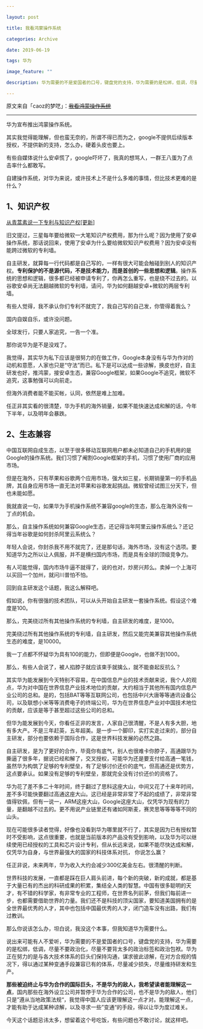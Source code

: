 ```yaml
---

layout: post

title: 我看鸿蒙操作系统

categories: Archive

date: 2019-06-19

tags: 华为

image_feature: ""

description: 华为需要的不是爱国者的口号，键盘党的支持，华为需要的是松绑，低调，尽量不要政治化，尽量不要背太多的政治标签和政治包袱。

---
```


原文来自「caoz的梦呓」：~~[我看鸿蒙操作系统](https://mp.weixin.qq.com/s/ca0xYZLfJeSX6TSHI6guMg)~~

---

华为宣布推出鸿蒙操作系统。

其实我觉得能理解，但也蛮无奈的，所谓不得已而为之，google不提供后续版本授权，不提供新的支持，怎么办，硬着头皮也要上。

有些自媒体说什么安卓慌了，google吓坏了，我真的想骂人，一群王八蛋为了点击率什么都敢写。

自建操作系统，对华为来说，或许技术上不是什么多难的事情，但比技术更难的是什么？

## 1、知识产权

[从青蒿素说一下专利与知识产权[更新]](https://mp.weixin.qq.com/s?__biz=MzI0MjA1Mjg2Ng==&mid=209643427&idx=1&sn=bf4c2dd26fdc6271a2cbfbb0746ca03c)

旧文提过，三星每年要给微软一大笔知识产权费用，那为什么呢？因为使用了安卓操作系统，那话说回来，使用了安卓为什么要给微软知识产权费用？因为安卓没有能跨过微软的专利墙。

自主研发，就算每一行代码都是自己写的，一样有很大可能会触碰到别人的知识产权。**专利保护的不是源代码，不是技术能力，而是首创的一些思想和逻辑**。操作系统的思想和逻辑，很多都已经被申请专利了，你再怎么重写，也是绕不过去的。以谷歌安卓尚无法翻越微软的专利墙，请问，华为如何翻越安卓+微软的两层专利墙。

有些人觉得，我不承认你们专利不就完了，我自己写的自己发，你管得着我么？

国内自娱自乐，或许没问题。

全球发行，只要人家追究，一告一个准。

那你说华为是不是没戏了。

我觉得，其实华为私下应该是很努力的在做工作，Google本身没有与华为作对的动机和意愿，人家也只是“守法”而已。私下是可以达成一些谅解，换皮也好，自主研发也好，推鸿蒙，接安卓生态，兼容Google框架，如果Google不追究，微软不追究，这事勉强可以向前走。

但海外消费者能不能买帐，认同，依然是难上加难。

任正非其实看的很清楚，华为手机的海外销量，如果不能快速达成和解的话，今年下半年，以及明年会暴跌。

## 2、生态兼容

中国互联网自成生态，以至于很多移动互联网用户都未必知道自己的手机用的是Google的操作系统。我们习惯了阉割Google框架的手机，习惯了使用厂商的应用市场。

但是在海外，只有苹果和谷歌两个应用市场，强大如三星，长期销量第一的手机品牌，其自身应用市场一直无法对苹果和谷歌发起挑战。微软曾经试图三分天下，但也未能如愿。

我就直说一句，如果华为手机操作系统不兼容google的生态，那么在海外没有一丁点的机会。

那么，自主操作系统如何兼容Google生态，还记得当年阿里云操作系统么？还记得当年谷歌是如何封杀阿里云系统么？

年轻人会说，你封杀我不用不就完了，还是那句话，海外市场，没有这个选项。要知道华为之所以让人佩服，并不是横扫国内市场，而是具有全球的顶级竞争力。

有人可能觉得，国内市场牛逼不就得了，说的也对，炒房兴邦么。卖掉一个上海可以买回一个加州，就问川普怕不怕。

回到自主研发这个话题，我这么解释吧。

假如说，你有很强的技术团队，可以从头开始自主研发一套操作系统。假设这个难度是100。

那么，完美绕过所有其他操作系统的专利墙，自主研发的难度，是1000。

完美绕过所有其他操作系统的专利墙，自主研发，然后又能完美兼容其他操作系统生态的难度，是10000。

我一丁点都不怀疑华为具有100的能力，但即便是Google，也做不到1000。

那么，有些人会说了，被人掐脖子就应该束手就擒么，就不能奋起反抗么？

其实华为能发展到今天特别不容易，在中国信息产业的技术贡献来说，我个人的观点，华为对中国在世界信息产业技术地位的贡献，大约相当于其他所有国内信息产业公司的总和。是的，包括BAT等等互联网公司，也包括中兴大唐等等通讯设备公司，以及联想小米等等消费电子的终端公司，华为在世界信息产业对中国技术地位的贡献，应该是等于甚至超过这些公司的总和。

但华为能发展到今天，你看任正非的发言，人家自己很清醒，不是人有多大胆，地有多大产。不是三年赶英，五年超美。是一步一个脚印，实打实走过来的，部分自主研发，部分也要依赖于国际合作，这是世界科技发展的必然之路。

自主研发，是为了更好的合作，毕竟你有底气，别人也很难卡你脖子，高通跟华为撕逼了很多年，据说已经和解了，交叉授权，可能华为还是要支付给高通一笔钱，虽然华为构筑了足够的专利壁垒，有了足够讨价还价的底气，但高通还是优势方，这点要承认。如果没有足够的专利壁垒，那就完全没有讨价还价的资格了。  

华为花了差不多二十年时间，终于翻过了思科这座大山，中间又花了十来年时间，差不多可能快要翻过高通这座大山。这已经是非常非常了不起的成绩了，非常非常值得钦佩，但有一说一，ARM这座大山，Google这座大山，仅凭华为现有的力量，是翻越不过去的。更不用说产业链里还有诸如阿斯麦，赛灵思等等等等不同的山头。

现在可能很多读者觉得，好像也没看到华为哪里就不行了，其实是因为已有授权暂时不受影响，这点很重要，也就是当前版本的产品没有受到影响，以及华为可以继续使用已经授权的工具和芯片设计专利，但从长远来说，如果不能尽快达成和解，仅凭华为自身，与世界最强大的国家的科技体系对抗， 你说怎么赢？

任正非说，未来两年，华为收入大约会减少300亿美金左右。很清醒的判断。

世界科技的发展，一直都是踩在巨人肩头前进，每个新的突破，新的成就，都是基于大量已有的杰出的科研成果的积累，集结全人类的智慧。中国有很多聪明的天才，有不错的科学家，有非常专业的工程师，在世界名列前茅，但我们每前进一步，也都需要借助世界的力量。我们还不是科技的顶尖国家，要知道美国拥有的是全世界最优秀的人才，其中也包括中国最优秀的人才，闭门造车没有出路，我们有过教训。

那么你说该怎么办，坦白说，我没这个本事，但我知道华为需要什么。

说出来可能有人不爱听，华为需要的不是爱国者的口号，键盘党的支持，华为需要的是松绑，低调，尽量不要政治化，尽量不要背太多的政治标签和政治包袱。华为正在努力的是与各大技术体系的巨头们保持沟通，谋求彼此谅解，在对方合规的情况下，得以通过某种变通手段兼容已有的体系，尽量减少损失，尽量维持研发和生产。

**那些被迫终止与华为合作的国际巨头，不是华为的敌人，我希望读者能理解这一点**，国内那些在海外设立公司并暂停于华为合作的公司，也不是华为的敌人，他们只是”遵从当地政策法规“，我觉得中国人应该更理解这一点才对。能理解这一点，才能有助于达成某种谅解，以及寻求一些”变通“的手段，得以让华为度过难关。

今天这个话题忌讳太多，想留着这个号吃饭，有些问题也不敢讨论，就这样吧。
